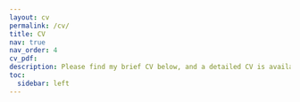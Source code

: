 ```yaml
---
layout: cv
permalink: /cv/
title: CV
nav: true
nav_order: 4
cv_pdf: 
description: Please find my brief CV below, and a detailed CV is available from the top pdf button. (Under construction!! 👨‍💻)
toc:
  sidebar: left
---
```

